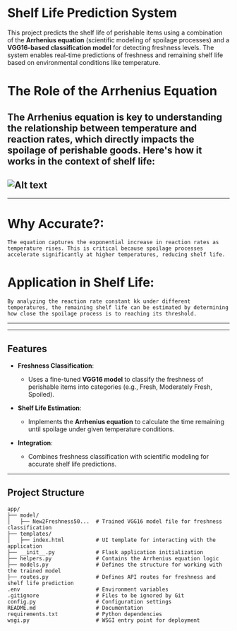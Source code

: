 # Shelf Life Prediction System

This project predicts the shelf life of perishable items using a combination of the **Arrhenius equation** (scientific modeling of spoilage processes) and a **VGG16-based classification model** for detecting freshness levels. The system enables real-time predictions of freshness and remaining shelf life based on environmental conditions like temperature.


# The Role of the Arrhenius Equation

The Arrhenius equation is key to understanding the relationship between temperature and reaction rates, which directly impacts the spoilage of perishable goods. Here's how it works in the context of shelf life:
---
   ![Alt text](https://cdn1.byjus.com/wp-content/uploads/2015/12/Arrhenius-Equation-1.png "Optional title")
---
---
# Why Accurate?:

    The equation captures the exponential increase in reaction rates as temperature rises. This is critical because spoilage processes accelerate significantly at higher temperatures, reducing shelf life.

# Application in Shelf Life:

    By analyzing the reaction rate constant kk under different temperatures, the remaining shelf life can be estimated by determining how close the spoilage process is to reaching its threshold.
---

---

## Features

- **Freshness Classification**:
  - Uses a fine-tuned **VGG16 model** to classify the freshness of perishable items into categories (e.g., Fresh, Moderately Fresh, Spoiled).
  
- **Shelf Life Estimation**:
  - Implements the **Arrhenius equation** to calculate the time remaining until spoilage under given temperature conditions.

- **Integration**:
  - Combines freshness classification with scientific modeling for accurate shelf life predictions.

---

## Project Structure

```plaintext
app/
├── model/
│   ├── New2Freshness50...  # Trained VGG16 model file for freshness classification
├── templates/
│   ├── index.html          # UI template for interacting with the application
├── __init__.py             # Flask application initialization
├── helpers.py              # Contains the Arrhenius equation logic
├── models.py               # Defines the structure for working with the trained model
├── routes.py               # Defines API routes for freshness and shelf life prediction
.env                        # Environment variables
.gitignore                  # Files to be ignored by Git
config.py                   # Configuration settings
README.md                   # Documentation
requirements.txt            # Python dependencies
wsgi.py                     # WSGI entry point for deployment
